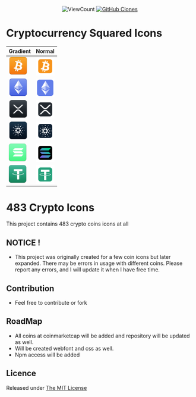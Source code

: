 <p align="center">
    <img alt="ViewCount" src="https://views.whatilearened.today/views/github/kspo/crypto-coins-square-icons.svg">
    <a href='https://github.com/MShawon/github-clone-count-badge'><img alt='GitHub Clones' src='https://img.shields.io/badge/dynamic/json?color=success&label=Clone&query=count&url=https://gist.githubusercontent.com/MShawon/cf89f3274d06170b8a4973039aa6220a/raw/clone.json&logo=github'></a>
</p>

# Cryptocurrency Squared Icons

|Gradient|Normal|
|-------|-----|
|<img src="gradient/btc.svg" width="50px"/>| <img src="normal/btc.svg" width="50px"/>|
|<img src="gradient/eth.svg" width="50px"/>| <img src="normal/eth.svg" width="50px"/>| 
|<img src="gradient/xrp.svg" width="50px"/>| <img src="normal/xrp.svg" width="50px"/>| 
|<img src="gradient/ada.svg" width="50px"/>| <img src="normal/ada.svg" width="50px"/>|
|<img src="gradient/sol.svg" width="50px"/>| <img src="normal/sol.svg" width="50px"/>| 
|<img src="gradient/usdt.svg" width="50px"/>| <img src="normal/usdt.svg" width="50px"/>| 



# 483 Crypto Icons

This project contains 483 crypto coins icons at all

## NOTICE !
- This project was originally created for a few coin icons but later expanded. There may be errors in usage with different coins. Please report any errors, and I will update it when I have free time.
## Contribution

- Feel free to contribute or fork

## RoadMap

- All coins at coinmarketcap will be added and repository will be updated as well.
- Will be created webfont and css as well.
- Npm access will be added


## Licence

Released under [The MIT License](LICENCE)
